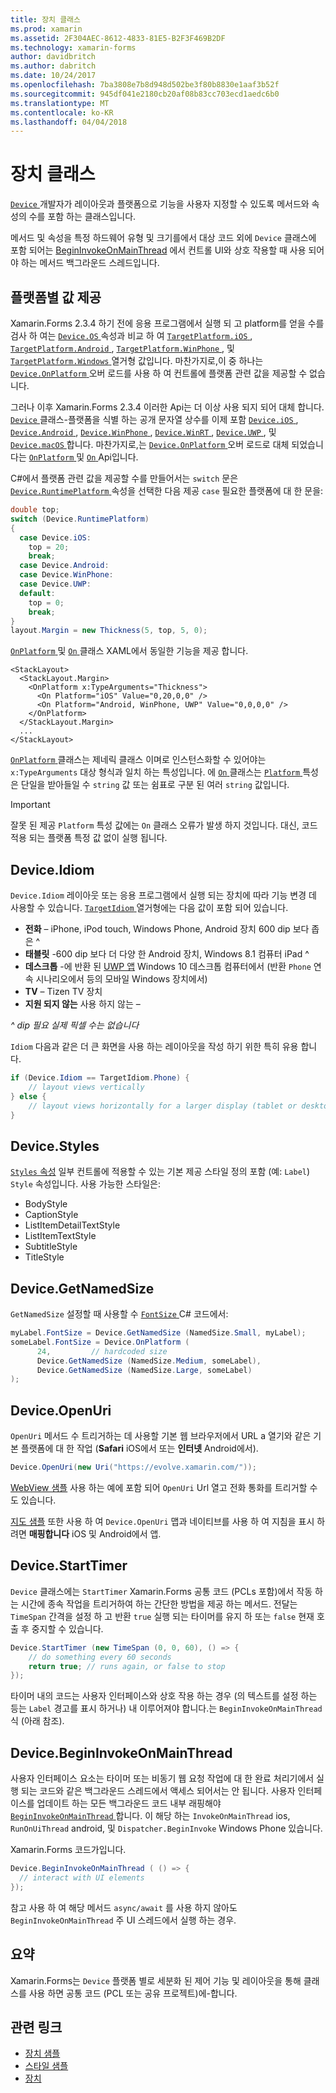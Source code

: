 ```yaml
---
title: 장치 클래스
ms.prod: xamarin
ms.assetid: 2F304AEC-8612-4833-81E5-B2F3F469B2DF
ms.technology: xamarin-forms
author: davidbritch
ms.author: dabritch
ms.date: 10/24/2017
ms.openlocfilehash: 7ba3808e7b8d948d502be3f80b8830e1aaf3b52f
ms.sourcegitcommit: 945df041e2180cb20af08b83cc703ecd1aedc6b0
ms.translationtype: MT
ms.contentlocale: ko-KR
ms.lasthandoff: 04/04/2018
---
```

# <a name="device-class"></a>장치 클래스

[ `Device` ](https://developer.xamarin.com/api/type/Xamarin.Forms.Device/) 개발자가 레이아웃과 플랫폼으로 기능을 사용자 지정할 수 있도록 메서드와 속성의 수를 포함 하는 클래스입니다.

메서드 및 속성을 특정 하드웨어 유형 및 크기를에서 대상 코드 외에 `Device` 클래스에 포함 되어는 [BeginInvokeOnMainThread](#Device_BeginInvokeOnMainThread) 에서 컨트롤 UI와 상호 작용할 때 사용 되어야 하는 메서드 백그라운드 스레드입니다.

<a name="providing-platform-values" />

## <a name="providing-platform-specific-values"></a>플랫폼별 값 제공

Xamarin.Forms 2.3.4 하기 전에 응용 프로그램에서 실행 되 고 platform를 얻을 수를 검사 하 여는 [ `Device.OS` ](https://developer.xamarin.com/api/property/Xamarin.Forms.Device.OS/) 속성과 비교 하 여 [ `TargetPlatform.iOS` ](https://developer.xamarin.com/api/field/Xamarin.Forms.TargetPlatform.iOS/), [ `TargetPlatform.Android` ](https://developer.xamarin.com/api/field/Xamarin.Forms.TargetPlatform.Android/), [ `TargetPlatform.WinPhone` ](https://developer.xamarin.com/api/field/Xamarin.Forms.TargetPlatform.WinPhone/), 및 [ `TargetPlatform.Windows` ](https://developer.xamarin.com/api/field/Xamarin.Forms.TargetPlatform.Windows/) 열거형 값입니다. 마찬가지로,이 중 하나는 [ `Device.OnPlatform` ](https://developer.xamarin.com/api/member/Xamarin.Forms.Device.OnPlatform/p/System.Action/System.Action/System.Action/System.Action/) 오버 로드를 사용 하 여 컨트롤에 플랫폼 관련 값을 제공할 수 없습니다.

그러나 이후 Xamarin.Forms 2.3.4 이러한 Api는 더 이상 사용 되지 되어 대체 합니다. [ `Device` ](https://developer.xamarin.com/api/type/Xamarin.Forms.Device/) 클래스-플랫폼을 식별 하는 공개 문자열 상수를 이제 포함 [ `Device.iOS` ](https://developer.xamarin.com/api/field/Xamarin.Forms.Device.iOS/), [ `Device.Android` ](https://developer.xamarin.com/api/field/Xamarin.Forms.Device.Android/), [ `Device.WinPhone` ](https://developer.xamarin.com/api/field/Xamarin.Forms.Device.WinPhone/), [ `Device.WinRT` ](https://developer.xamarin.com/api/field/Xamarin.Forms.Device.WinRT/), [ `Device.UWP` ](https://developer.xamarin.com/api/field/Xamarin.Forms.Device.UWP/), 및 [ `Device.macOS` ](https://developer.xamarin.com/api/field/Xamarin.Forms.Device.macOS/)합니다. 마찬가지로,는 [ `Device.OnPlatform` ](https://developer.xamarin.com/api/member/Xamarin.Forms.Device.OnPlatform/p/System.Action/System.Action/System.Action/System.Action/) 오버 로드로 대체 되었습니다는 [ `OnPlatform` ](https://developer.xamarin.com/api/type/Xamarin.Forms.OnPlatform%3CT%3E/) 및 [ `On` ](https://developer.xamarin.com/api/type/Xamarin.Forms.On/) Api입니다.

C#에서 플랫폼 관련 값을 제공할 수를 만들어서는 `switch` 문은 [ `Device.RuntimePlatform` ](https://developer.xamarin.com/api/property/Xamarin.Forms.Device.RuntimePlatform/) 속성을 선택한 다음 제공 `case` 필요한 플랫폼에 대 한 문을:

```csharp
double top;
switch (Device.RuntimePlatform)
{
  case Device.iOS:
    top = 20;
    break;
  case Device.Android:
  case Device.WinPhone:
  case Device.UWP:
  default:
    top = 0;
    break;
}
layout.Margin = new Thickness(5, top, 5, 0);
```

[ `OnPlatform` ](https://developer.xamarin.com/api/type/Xamarin.Forms.OnPlatform%3CT%3E/) 및 [ `On` ](https://developer.xamarin.com/api/type/Xamarin.Forms.On/) 클래스 XAML에서 동일한 기능을 제공 합니다.

```xaml
<StackLayout>
  <StackLayout.Margin>
    <OnPlatform x:TypeArguments="Thickness">
      <On Platform="iOS" Value="0,20,0,0" />
      <On Platform="Android, WinPhone, UWP" Value="0,0,0,0" />
    </OnPlatform>
  </StackLayout.Margin>
  ...
</StackLayout>
```

[ `OnPlatform` ](https://developer.xamarin.com/api/type/Xamarin.Forms.OnPlatform%3CT%3E/) 클래스는 제네릭 클래스 이며로 인스턴스화할 수 있어야는 `x:TypeArguments` 대상 형식과 일치 하는 특성입니다. 에 [ `On` ](https://developer.xamarin.com/api/type/Xamarin.Forms.On/) 클래스는 [ `Platform` ](https://developer.xamarin.com/api/property/Xamarin.Forms.On.Platform/) 특성은 단일을 받아들일 수 `string` 값 또는 쉼표로 구분 된 여러 `string` 값입니다.

> [!IMPORTANT]
> 잘못 된 제공 `Platform` 특성 값에는 `On` 클래스 오류가 발생 하지 것입니다. 대신, 코드 적용 되는 플랫폼 특정 값 없이 실행 됩니다.

<a name="Device_Idiom" />

## <a name="deviceidiom"></a>Device.Idiom

`Device.Idiom` 레이아웃 또는 응용 프로그램에서 실행 되는 장치에 따라 기능 변경 데 사용할 수 있습니다. [ `TargetIdiom` ](https://developer.xamarin.com/api/type/Xamarin.Forms.TargetIdiom/) 열거형에는 다음 값이 포함 되어 있습니다.

-  **전화** – iPhone, iPod touch, Windows Phone, Android 장치 600 dip 보다 좁은 ^
-  **태블릿** -600 dip 보다 더 다양 한 Android 장치, Windows 8.1 컴퓨터 iPad ^
-  **데스크톱** -에 반환 된 [UWP 앱](~/xamarin-forms/platform/windows/installation/universal.md) Windows 10 데스크톱 컴퓨터에서 (반환 `Phone` 연속 시나리오에서 등의 모바일 Windows 장치에서)
-  **TV** – Tizen TV 장치
-  **지원 되지 않는** 사용 하지 않는 –

*^ dip 필요 실제 픽셀 수는 없습니다*

`Idiom` 다음과 같은 더 큰 화면을 사용 하는 레이아웃을 작성 하기 위한 특히 유용 합니다.

```csharp
if (Device.Idiom == TargetIdiom.Phone) {
    // layout views vertically
} else {
    // layout views horizontally for a larger display (tablet or desktop)
}
```

<a name="Device_Styles" />

## <a name="devicestyles"></a>Device.Styles

[ `Styles` 속성](~/xamarin-forms/user-interface/styles/index.md) 일부 컨트롤에 적용할 수 있는 기본 제공 스타일 정의 포함 (예: `Label`) `Style` 속성입니다. 사용 가능한 스타일은:

* BodyStyle
* CaptionStyle
* ListItemDetailTextStyle
* ListItemTextStyle
* SubtitleStyle
* TitleStyle

<a name="Device_GetNamedSize" />

## <a name="devicegetnamedsize"></a>Device.GetNamedSize

`GetNamedSize` 설정할 때 사용할 수 [ `FontSize` ](~/xamarin-forms/user-interface/text/fonts.md) C# 코드에서:

```csharp
myLabel.FontSize = Device.GetNamedSize (NamedSize.Small, myLabel);
someLabel.FontSize = Device.OnPlatform (
      24,         // hardcoded size
      Device.GetNamedSize (NamedSize.Medium, someLabel),
      Device.GetNamedSize (NamedSize.Large, someLabel)
);
```

<a name="Device_OpenUri" />

## <a name="deviceopenuri"></a>Device.OpenUri

`OpenUri` 메서드 수 트리거하는 데 사용할 기본 웹 브라우저에서 URL a 열기와 같은 기본 플랫폼에 대 한 작업 (**Safari** iOS에서 또는 **인터넷** Android에서).

```csharp
Device.OpenUri(new Uri("https://evolve.xamarin.com/"));
```

[WebView 샘플](https://github.com/xamarin/xamarin-forms-samples/blob/master/WorkingWithWebview/WorkingWithWebview/WebAppPage.cs) 사용 하는 예에 포함 되어 `OpenUri` Url 열고 전화 통화를 트리거할 수도 있습니다.

[지도 샘플](https://github.com/xamarin/xamarin-forms-samples/blob/master/WorkingWithMaps/WorkingWithMaps/MapAppPage.cs) 또한 사용 하 여 `Device.OpenUri` 맵과 네이티브를 사용 하 여 지침을 표시 하려면 **매핑합니다** iOS 및 Android에서 앱.

<a name="Device_StartTimer" />

## <a name="devicestarttimer"></a>Device.StartTimer

`Device` 클래스에는 `StartTimer` Xamarin.Forms 공통 코드 (PCLs 포함)에서 작동 하는 시간에 종속 작업을 트리거하여 하는 간단한 방법을 제공 하는 메서드. 전달는 `TimeSpan` 간격을 설정 하 고 반환 `true` 실행 되는 타이머를 유지 하 또는 `false` 현재 호출 후 중지할 수 있습니다.

```csharp
Device.StartTimer (new TimeSpan (0, 0, 60), () => {
    // do something every 60 seconds
    return true; // runs again, or false to stop
});
```

타이머 내의 코드는 사용자 인터페이스와 상호 작용 하는 경우 (의 텍스트를 설정 하는 등는 `Label` 경고를 표시 하거나) 내 이루어져야 합니다.는 `BeginInvokeOnMainThread` 식 (아래 참조).

<a name="Device_BeginInvokeOnMainThread" />

## <a name="devicebegininvokeonmainthread"></a>Device.BeginInvokeOnMainThread

사용자 인터페이스 요소는 타이머 또는 비동기 웹 요청 작업에 대 한 완료 처리기에서 실행 되는 코드와 같은 백그라운드 스레드에서 액세스 되어서는 안 됩니다. 사용자 인터페이스를 업데이트 하는 모든 백그라운드 코드 내부 래핑해야 [ `BeginInvokeOnMainThread` ](https://developer.xamarin.com/api/member/Xamarin.Forms.Device.BeginInvokeOnMainThread/p/System.Action/)합니다. 이 해당 하는 `InvokeOnMainThread` ios, `RunOnUiThread` android, 및 `Dispatcher.BeginInvoke` Windows Phone 있습니다.

Xamarin.Forms 코드가입니다.

```csharp
Device.BeginInvokeOnMainThread ( () => {
  // interact with UI elements
});
```

참고 사용 하 여 해당 메서드 `async/await` 를 사용 하지 않아도 `BeginInvokeOnMainThread` 주 UI 스레드에서 실행 하는 경우.

## <a name="summary"></a>요약

Xamarin.Forms는 `Device` 플랫폼 별로 세분화 된 제어 기능 및 레이아웃을 통해 클래스를 사용 하면 공통 코드 (PCL 또는 공유 프로젝트)에-합니다.


## <a name="related-links"></a>관련 링크

- [장치 샘플](https://developer.xamarin.com/samples/xamarin-forms/WorkingWithDevice/)
- [스타일 샘플](https://developer.xamarin.com/samples/xamarin-forms/WorkingWithStyles/)
- [장치](https://developer.xamarin.com/api/type/Xamarin.Forms.Device/)
